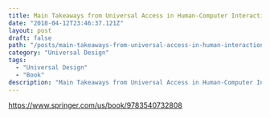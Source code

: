 ```yaml
---
title: Main Takeaways from Universal Access in Human-Computer Interaction
date: "2018-04-12T23:46:37.121Z"
layout: post
draft: false
path: "/posts/main-takeaways-from-universal-access-in-human-interaction"
category: "Universal Design"
tags:
  - "Universal Design"
  - "Book"
description: "Main Takeaways from Universal Access in Human-Computer Interaction"
---
```


https://www.springer.com/us/book/9783540732808

